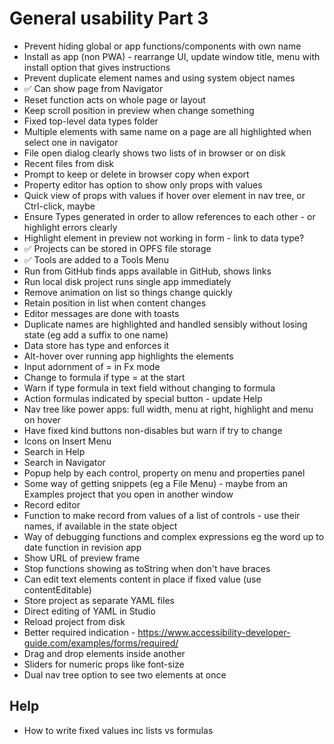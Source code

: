 General usability Part 3
========================

- Prevent hiding global or app functions/components with own name
- Install as app (non PWA) - rearrange UI, update window title, menu with install option that gives instructions
- Prevent duplicate element names and using system object names
- ✅ Can show page from Navigator
- Reset function acts on whole page or layout
- Keep scroll position in preview when change something
- Fixed top-level data types folder
- Multiple elements with same name on a page are all highlighted when select one in navigator
- File open dialog clearly shows two lists of in browser or on disk
- Recent files from disk
- Prompt to keep or delete in browser copy when export
- Property editor has option to show only props with values
- Quick view of props with values if hover over element in nav tree, or Ctrl-click, maybe
- Ensure Types generated in order to allow references to each other - or highlight errors clearly
- Highlight element in preview not working in form - link to data type?
- ✅ Projects can be stored in OPFS file storage
- ✅ Tools are added to a Tools Menu
- Run from GitHub finds apps available in GitHub, shows links
- Run local disk project runs single app immediately
- Remove animation on list so things change quickly
- Retain position in list when content changes
- Editor messages are done with toasts
- Duplicate names are highlighted and handled sensibly without losing state (eg add a suffix to one name)
- Data store has type and enforces it
- Alt-hover over running app highlights the elements
- Input adornment of = in Fx mode
- Change to formula if type = at the start
- Warn if type formula in text field without changing to formula
- Action formulas indicated by special button - update Help
- Nav tree like power apps:  full width, menu at right, highlight and menu on hover
- Have fixed kind buttons non-disables but warn if try to change
- Icons on Insert Menu
- Search in Help
- Search in Navigator
- Popup help by each control, property on menu and properties panel
- Some way of getting snippets (eg a File Menu) - maybe from an Examples project that you open in another window
- Record editor
- Function to make record from values of a list of controls - use their names, if available in the state object
- Way of debugging functions and complex expressions eg the word up to date function in revision app
- Show URL of preview frame
- Stop functions showing as toString when don't have braces
- Can edit text elements content in place if fixed value (use contentEditable)
- Store project as separate YAML files
- Direct editing of YAML in Studio
- Reload project from disk
- Better required indication - https://www.accessibility-developer-guide.com/examples/forms/required/
- Drag and drop elements inside another
- Sliders for numeric props like font-size
- Dual nav tree option to see two elements at once

Help
----

- How to write fixed values inc lists vs formulas
